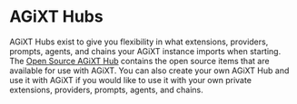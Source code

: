 # AGiXT Hubs

AGiXT Hubs exist to give you flexibility in what extensions, providers, prompts, agents, and chains your AGiXT instance imports when starting. The [Open Source AGiXT Hub](https://github.com/AGiXT/hub) contains the open source items that are available for use with AGiXT.  You can also create your own AGiXT Hub and use it with AGiXT if you would like to use it with your own private extensions, providers, prompts, agents, and chains.
